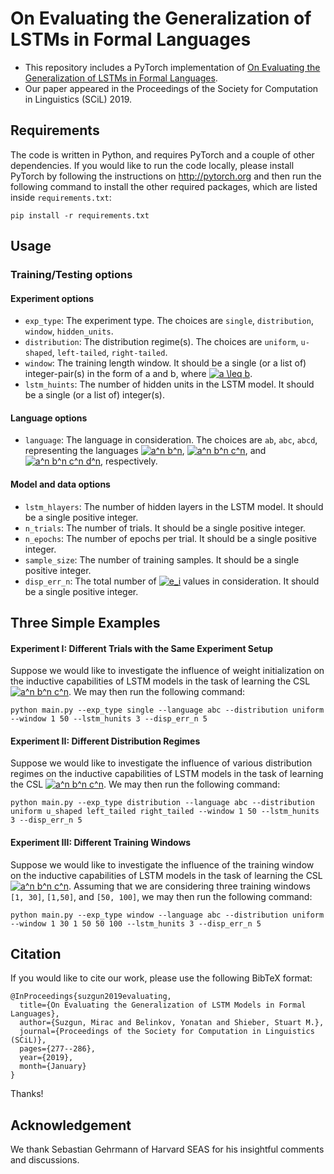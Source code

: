 # On Evaluating the Generalization of LSTMs in Formal Languages
* This repository includes a PyTorch implementation of [On Evaluating the Generalization of LSTMs in Formal Languages](https://arxiv.org/abs/1811.01001). 
* Our paper appeared in the Proceedings of the Society for Computation in Linguistics (SCiL) 2019.

## Requirements
The code is written in Python, and requires PyTorch and a couple of other dependencies. If you would like to run the code locally, please install PyTorch by following the instructions on http://pytorch.org and then run the following command to install the other required packages, which are listed inside `requirements.txt`:
```
pip install -r requirements.txt
```

## Usage
### Training/Testing options
#### Experiment options
* `exp_type`: The experiment type. The choices are `single`, `distribution`, `window`, `hidden_units`. 
* `distribution`: The distribution regime(s). The choices are `uniform`, `u-shaped`, `left-tailed`, `right-tailed`.
* `window`: The training length window. It should be a single (or a list of) integer-pair(s) in the form of a and b, where <a href="https://www.codecogs.com/eqnedit.php?latex=a&space;\leq&space;b" target="_blank"><img src="https://latex.codecogs.com/gif.latex?a&space;\leq&space;b" title="a \leq b" /></a>.
* `lstm_huints`: The number of hidden units in the LSTM model. It should be a single (or a list of) integer(s).

#### Language options
* `language`: The language in consideration. The choices are `ab`, `abc`, `abcd`, representing the languages <a href="https://www.codecogs.com/eqnedit.php?latex=a^n&space;b^n" target="_blank"><img src="https://latex.codecogs.com/gif.latex?a^n&space;b^n" title="a^n b^n" /></a>, <a href="https://www.codecogs.com/eqnedit.php?latex=a^n&space;b^n&space;c^n" target="_blank"><img src="https://latex.codecogs.com/gif.latex?a^n&space;b^n&space;c^n" title="a^n b^n c^n" /></a>, and <a href="https://www.codecogs.com/eqnedit.php?latex=a^n&space;b^n&space;c^n&space;d^n" target="_blank"><img src="https://latex.codecogs.com/gif.latex?a^n&space;b^n&space;c^n&space;d^n" title="a^n b^n c^n d^n" /></a>, respectively.

#### Model and data options
* `lstm_hlayers`: The number of hidden layers in the LSTM model. It should be a single positive integer. 
* `n_trials`: The number of trials. It should be a single positive integer.
* `n_epochs`: The number of epochs per trial. It should be a single positive integer.
* `sample_size`: The number of training samples. It should be a single positive integer.
* `disp_err_n`: The total number of <a href="https://www.codecogs.com/eqnedit.php?latex=e_i" target="_blank"><img src="https://latex.codecogs.com/gif.latex?e_i" title="e_i" /></a> values in consideration. It should be a single positive integer.

## Three Simple Examples
#### Experiment I: Different Trials with the Same Experiment Setup
Suppose we would like to investigate the influence of weight initialization on the inductive capabilities of LSTM models in the task of learning the CSL <a href="https://www.codecogs.com/eqnedit.php?latex=a^n&space;b^n&space;c^n" target="_blank"><img src="https://latex.codecogs.com/gif.latex?a^n&space;b^n&space;c^n" title="a^n b^n c^n" /></a>. We may then run the following command:
```
python main.py --exp_type single --language abc --distribution uniform --window 1 50 --lstm_hunits 3 --disp_err_n 5
```

#### Experiment II: Different Distribution Regimes
Suppose we would like to investigate the influence of various distribution regimes on the inductive capabilities of LSTM models in the task of learning the CSL <a href="https://www.codecogs.com/eqnedit.php?latex=a^n&space;b^n&space;c^n" target="_blank"><img src="https://latex.codecogs.com/gif.latex?a^n&space;b^n&space;c^n" title="a^n b^n c^n" /></a>. We may then run the following command:
```
python main.py --exp_type distribution --language abc --distribution uniform u_shaped left_tailed right_tailed --window 1 50 --lstm_hunits 3 --disp_err_n 5
```

#### Experiment III: Different Training Windows
Suppose we would like to investigate the influence of the training window on the inductive capabilities of LSTM models in the task of learning the CSL <a href="https://www.codecogs.com/eqnedit.php?latex=a^n&space;b^n&space;c^n" target="_blank"><img src="https://latex.codecogs.com/gif.latex?a^n&space;b^n&space;c^n" title="a^n b^n c^n" /></a>. Assuming that we are considering three training windows `[1, 30]`, `[1,50]`, and `[50, 100]`, we may then run the following command:
```
python main.py --exp_type window --language abc --distribution uniform --window 1 30 1 50 50 100 --lstm_hunits 3 --disp_err_n 5
```

## Citation
If you would like to cite our work, please use the following BibTeX format:
```
@InProceedings{suzgun2019evaluating,
  title={On Evaluating the Generalization of LSTM Models in Formal Languages},
  author={Suzgun, Mirac and Belinkov, Yonatan and Shieber, Stuart M.},
  journal={Proceedings of the Society for Computation in Linguistics (SCiL)},
  pages={277--286},
  year={2019},
  month={January}
}
```

Thanks!

## Acknowledgement
We thank Sebastian Gehrmann of Harvard SEAS for his insightful comments and discussions.